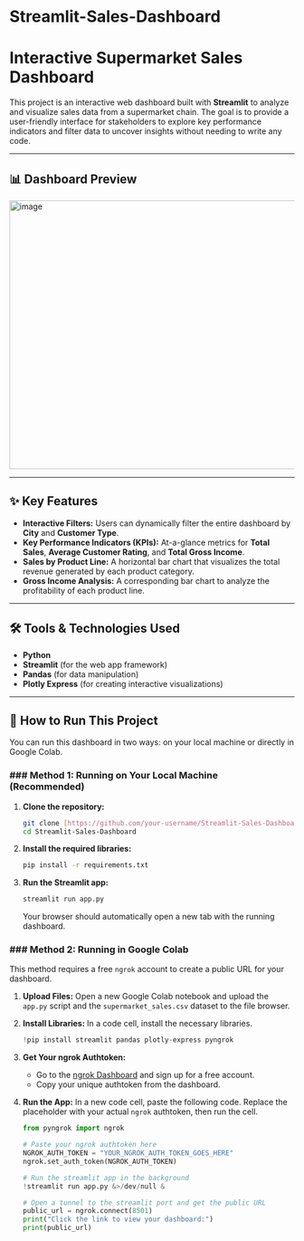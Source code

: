 # Streamlit-Sales-Dashboard

# Interactive Supermarket Sales Dashboard

This project is an interactive web dashboard built with **Streamlit** to analyze and visualize sales data from a supermarket chain. The goal is to provide a user-friendly interface for stakeholders to explore key performance indicators and filter data to uncover insights without needing to write any code.

---

## 📊 Dashboard Preview

<img width="959" height="475" alt="image" src="https://github.com/user-attachments/assets/b2198770-618a-4d05-8f2f-b82100b81b3d" />


---

## ✨ Key Features

* **Interactive Filters:** Users can dynamically filter the entire dashboard by **City** and **Customer Type**.
* **Key Performance Indicators (KPIs):** At-a-glance metrics for **Total Sales**, **Average Customer Rating**, and **Total Gross Income**.
* **Sales by Product Line:** A horizontal bar chart that visualizes the total revenue generated by each product category.
* **Gross Income Analysis:** A corresponding bar chart to analyze the profitability of each product line.

---

## 🛠️ Tools & Technologies Used

* **Python**
* **Streamlit** (for the web app framework)
* **Pandas** (for data manipulation)
* **Plotly Express** (for creating interactive visualizations)

---

## 🚀 How to Run This Project

You can run this dashboard in two ways: on your local machine or directly in Google Colab.

### ### Method 1: Running on Your Local Machine (Recommended)

1.  **Clone the repository:**
    ```bash
    git clone [https://github.com/your-username/Streamlit-Sales-Dashboard.git](https://github.com/your-username/Streamlit-Sales-Dashboard.git)
    cd Streamlit-Sales-Dashboard
    ```

2.  **Install the required libraries:**
    ```bash
    pip install -r requirements.txt
    ```

3.  **Run the Streamlit app:**
    ```bash
    streamlit run app.py
    ```
    Your browser should automatically open a new tab with the running dashboard.

### ### Method 2: Running in Google Colab

This method requires a free `ngrok` account to create a public URL for your dashboard.

1.  **Upload Files:** Open a new Google Colab notebook and upload the `app.py` script and the `supermarket_sales.csv` dataset to the file browser.

2.  **Install Libraries:** In a code cell, install the necessary libraries.
    ```python
    !pip install streamlit pandas plotly-express pyngrok
    ```

3.  **Get Your ngrok Authtoken:**
    * Go to the [ngrok Dashboard](https://dashboard.ngrok.com/get-started/your-authtoken) and sign up for a free account.
    * Copy your unique authtoken from the dashboard.

4.  **Run the App:** In a new code cell, paste the following code. Replace the placeholder with your actual `ngrok` authtoken, then run the cell.

    ```python
    from pyngrok import ngrok

    # Paste your ngrok authtoken here
    NGROK_AUTH_TOKEN = "YOUR_NGROK_AUTH_TOKEN_GOES_HERE"
    ngrok.set_auth_token(NGROK_AUTH_TOKEN)

    # Run the streamlit app in the background
    !streamlit run app.py &>/dev/null &

    # Open a tunnel to the streamlit port and get the public URL
    public_url = ngrok.connect(8501)
    print("Click the link to view your dashboard:")
    print(public_url)
    ```

